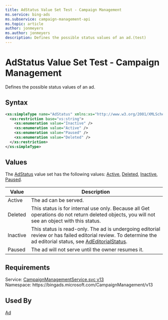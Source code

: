 ```yaml
---
title: AdStatus Value Set Test - Campaign Management
ms.service: bing-ads
ms.subservice: campaign-management-api
ms.topic: article
author: jonmeyers
ms.author: jonmeyers
description: Defines the possible status values of an ad.(test)
---
```

# AdStatus Value Set Test - Campaign Management
Defines the possible status values of an ad.

## Syntax
```xml
<xs:simpleType name="AdStatus" xmlns:xs="http://www.w3.org/2001/XMLSchema">
  <xs:restriction base="xs:string">
    <xs:enumeration value="Inactive" />
    <xs:enumeration value="Active" />
    <xs:enumeration value="Paused" />
    <xs:enumeration value="Deleted" />
  </xs:restriction>
</xs:simpleType>
```

## <a name="values"></a>Values

The [AdStatus](adstatus.md) value set has the following values: [Active](#active), [Deleted](#deleted), [Inactive](#inactive), [Paused](#paused).

|Value|Description|
|-----------|---------------|
|<a name="active"></a>Active|The ad can be served.|
|<a name="deleted"></a>Deleted|This status is for internal use only. Because all Get operations do not return deleted objects, you will not see an object with this status.|
|<a name="inactive"></a>Inactive|This status is read-only. The ad is undergoing editorial review or has failed editorial review. To determine the  ad editorial status, see [AdEditorialStatus](adeditorialstatus.md).|
|<a name="paused"></a>Paused|The ad will not serve until the owner resumes it.|

## Requirements
Service: [CampaignManagementService.svc v13](https://campaign.api.bingads.microsoft.com/Api/Advertiser/CampaignManagement/v13/CampaignManagementService.svc)  
Namespace: https\://bingads.microsoft.com/CampaignManagement/v13  

## Used By
[Ad](ad.md)  
